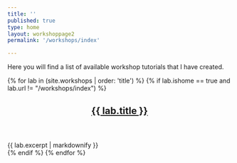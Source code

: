 ```yaml
---
title: ''
published: true
type: home
layout: workshoppage2
permalink: '/workshops/index'

---
```


Here you will find a list of available workshop tutorials that I have created.  

{% for lab in (site.workshops | order: 'title') %}
{% if lab.ishome == true and lab.url != "/workshops/index") %}
<article>
<header>
<h2><a href="{{ lab.url | prepend: site.baseurl }}.html">{{ lab.title }}<br /></a></h2>
</header>
 <div>
{{ lab.excerpt | markdownify }}
  </div>
</article>
{% endif %}
{% endfor %}

